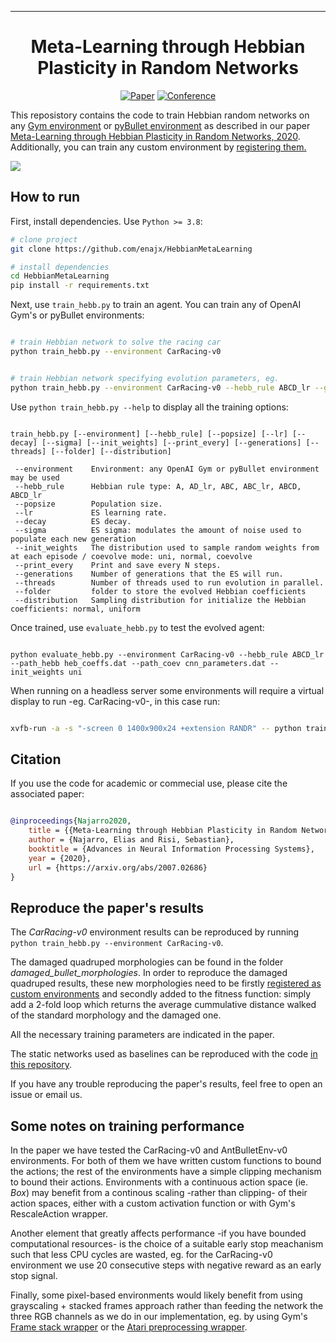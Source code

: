 
---

<div align="center">    
 
# Meta-Learning through Hebbian Plasticity in Random Networks   

[![Paper](https://img.shields.io/badge/paper-arxiv.2007.02686-B31B1B.svg)](https://arxiv.org/abs/2007.02686)
[![Conference](http://img.shields.io/badge/NeurIPS-2020-4b44ce.svg)](https://proceedings.neurips.cc//paper/2020/hash/ee23e7ad9b473ad072d57aaa9b2a5222-Abstract.html)

</div>
 
This reposistory contains the code to train Hebbian random networks on any [Gym environment](https://github.com/openai/gym/wiki/Table-of-environments) or [pyBullet environment](https://github.com/bulletphysics/bullet3) as described in our paper [Meta-Learning through Hebbian Plasticity in Random Networks, 2020](https://arxiv.org/abs/2007.02686).
Additionally, you can train any custom environment by [registering them.](https://github.com/openai/gym/wiki/Environments)
<!-- 
<p align="center">
  <img src="images/carsmallest.gif" />
</p> -->
![](images/carsmall-min.gif)


## How to run   
<!-- <img src="http://www.sciweavers.org/tex2img.php?eq=%20%5Csqrt%7Bab%7D%20&bc=White&fc=Black&im=tif&fs=12&ff=arev&edit=0" align="center" border="0" alt=" \sqrt{ab} " width="" height="" /> -->
First, install dependencies. Use `Python >= 3.8`:
```bash
# clone project   
git clone https://github.com/enajx/HebbianMetaLearning   

# install dependencies   
cd HebbianMetaLearning 
pip install -r requirements.txt
 ```   
 Next, use `train_hebb.py` to train an agent. You can train any of OpenAI Gym's or pyBullet environments:
 ```bash

# train Hebbian network to solve the racing car
python train_hebb.py --environment CarRacing-v0


# train Hebbian network specifying evolution parameters, eg. 
python train_hebb.py --environment CarRacing-v0 --hebb_rule ABCD_lr --generations 300 --popsize 200 --print_every 1 --init_weights uni --lr 0.2 --sigma 0.1 --decay 0.995 --threads -1 --distribution normal

```

 Use `python train_hebb.py --help` to display all the training options:


 ```

train_hebb.py [--environment] [--hebb_rule] [--popsize] [--lr] [--decay] [--sigma] [--init_weights] [--print_every] [--generations] [--threads] [--folder] [--distribution]

  --environment    Environment: any OpenAI Gym or pyBullet environment may be used
  --hebb_rule      Hebbian rule type: A, AD_lr, ABC, ABC_lr, ABCD, ABCD_lr
  --popsize        Population size.
  --lr             ES learning rate.
  --decay          ES decay.
  --sigma          ES sigma: modulates the amount of noise used to populate each new generation
  --init_weights   The distribution used to sample random weights from at each episode / coevolve mode: uni, normal, coevolve
  --print_every    Print and save every N steps.
  --generations    Number of generations that the ES will run.
  --threads        Number of threads used to run evolution in parallel.
  --folder         folder to store the evolved Hebbian coefficients
  --distribution   Sampling distribution for initialize the Hebbian coefficients: normal, uniform

```

Once trained, use `evaluate_hebb.py` to test the evolved agent:
 ```

python evaluate_hebb.py --environment CarRacing-v0 --hebb_rule ABCD_lr --path_hebb heb_coeffs.dat --path_coev cnn_parameters.dat --init_weights uni 

```

When running on a headless server some environments will require a virtual display to run -eg. CarRacing-v0-, in this case run:
 ```bash

xvfb-run -a -s "-screen 0 1400x900x24 +extension RANDR" -- python train_hebb.py --environment CarRacing-v0

```

## Citation   

If you use the code for academic or commecial use, please cite the associated paper:

```bibtex

@inproceedings{Najarro2020,
	title = {{Meta-Learning through Hebbian Plasticity in Random Networks}},
	author = {Najarro, Elias and Risi, Sebastian},
	booktitle = {Advances in Neural Information Processing Systems},
	year = {2020},
	url = {https://arxiv.org/abs/2007.02686}
}

```   

## Reproduce the paper's results

The *CarRacing-v0* environment results can be reproduced by running `python train_hebb.py --environment CarRacing-v0`. 

The damaged quadruped morphologies can be found in the folder *damaged_bullet_morphologies*. In order to 
reproduce the damaged quadruped results, these new morphologies need to be firstly [registered as custom environments](https://github.com/openai/gym/wiki/Environments) 
and secondly added to the fitness function: simply add a 2-fold loop which returns the average cummulative distance walked of the standard morphology and the damaged one.

All the necessary training parameters are indicated in the paper.

The static networks used as baselines can be reproduced with the code [in this repository](https://github.com/enajx/ES).

If you have any trouble reproducing the paper's results, feel free to open an issue or email us.


## Some notes on training performance

In the paper we have tested the CarRacing-v0 and AntBulletEnv-v0 environments. For both of them we have written custom functions to bound the actions;
the rest of the environments have a simple clipping mechanism to bound their actions. Environments with a continuous action space (ie. *Box*)
may benefit from a continous scaling -rather than clipping- of their action spaces, either with a custom activation function or with 
Gym's RescaleAction wrapper.

Another element that greatly affects performance -if you have bounded computational resources- is the choice of a suitable early stop meachanism such that less CPU cycles are wasted, 
eg. for the CarRacing-v0 environment we use 20 consecutive steps with negative reward as an early stop signal.

Finally, some pixel-based environments would likely benefit from using grayscaling + stacked frames approach rather than feeding the network the three RGB channels as we do in our 
implementation, eg. by using Gym's [Frame stack wrapper](https://github.com/openai/gym/blob/master/gym/wrappers/frame_stack.py#L58) or the [Atari preprocessing wrapper](https://github.com/openai/gym/blob/master/gym/wrappers/atari_preprocessing.py#L12).